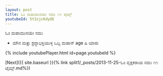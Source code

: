 ```yaml
---
layout: post
title: ಓಂ ಮಹಾಮುನಯೇ ನಮಃ ೧೧ ಟೈಮ್ಸ್
youtubeId: 5t3zjcKdyOE
---
```

 
 
 ಓಂ ಮಹಾಮುನಯೇ ನಮಃ  
 
 -  ಮೌನ ಮತ್ತು ಶ್ರದ್ಧಾಭಕ್ತಿಯುಳ್ಳ ಒಬ್ಬ ಮಹಾನ್ age ಷಿ ಯಾರು 
 
  
 
  
 
 
 
 
 
 


{% include youtubePlayer.html id=page.youtubeId %}
 
[Next]({{ site.baseurl }}{% link  split1/_posts/2013-11-25-ಓಂ ವೃಕ್ಷಕರಾಯ ನಮಃ ೧೧ ಟೈಮ್ಸ್.md%})
 
